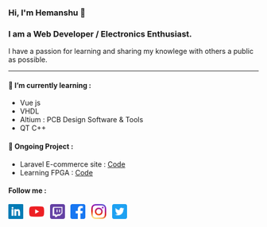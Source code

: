 ### Hi, I'm Hemanshu 👋

<h3> I am a Web Developer / Electronics Enthusiast.</h3> I have a passion for learning and sharing my knowlege with others a public as possible.

---

#### 🌱 I’m currently learning :

- Vue js
- VHDL
- Altium : PCB Design Software & Tools
- QT C++

#### 🔭 Ongoing Project :

- Laravel E-commerce site : [Code](https://github.com/hemanshuEng/woocommerce-react)
- Learning FPGA : [Code](https://github.com/hemanshuEng/FPGA)



<p align='center'>
<h4> Follow me : </h4>
<a href="https://www.linkedin.com/in/hemanshukhodiyar/"><img height="30" src="https://github.com/hemanshuEng/hemanshuEng/blob/master/assets/icons/linkedin.png?raw=true"></a>&nbsp;&nbsp;
<a href="https://www.youtube.com/channel/UC5kShFwMVWTK8HeSKBQcvHA?view_as=subscriber"><img height="30" src="https://github.com/hemanshuEng/hemanshuEng/blob/master/assets/icons/youtube.png?raw=true"></a>&nbsp;&nbsp;
<a href="https://www.twitch.tv/shapeelectronics"><img height="30" src="https://github.com/hemanshuEng/hemanshuEng/blob/master/assets/icons/twitch.png?raw=true"></a>&nbsp;&nbsp;
<a href="https://www.facebook.com/ShapeElectronics/"><img height="30" src="https://github.com/hemanshuEng/hemanshuEng/blob/master/assets/icons/facebook.png?raw=true"></a>&nbsp;&nbsp;
<a href="https://www.instagram.com/shapeelectronics/"><img height="30" src="https://github.com/hemanshuEng/hemanshuEng/blob/master/assets/icons/instagram.png?raw=true"></a>&nbsp;&nbsp;
<a href="https://twitter.com/ShapElectronics"><img height="30" src="https://github.com/hemanshuEng/hemanshuEng/blob/master/assets/icons/twitter.png?raw=true"></a>&nbsp;&nbsp;
</p>
<!--
**hemanshuEng/hemanshuEng** is a ✨ _special_ ✨ repository because its `README.md` (this file) appears on your GitHub profile.

Here are some ideas to get you started:

- 🔭 I’m currently working on ...
- 🌱 I’m currently learning ...
- 👯 I’m looking to collaborate on ...
- 🤔 I’m looking for help with ...
- 💬 Ask me about ...
- 📫 How to reach me: ...
- 😄 Pronouns: ...
- ⚡ Fun fact: ...
  -->
